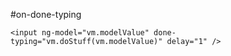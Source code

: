 #on-done-typing

`<input ng-model="vm.modelValue" done-typing="vm.doStuff(vm.modelValue)" delay="1" />`
